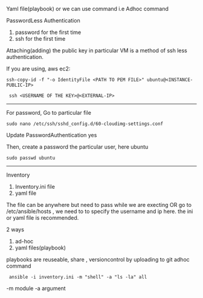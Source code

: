 Yaml file(playbook) or we can use command i.e Adhoc command

PasswordLess Authentication

1. password for the first time
2. ssh for the first time

Attaching(adding) the public key in particular VM is a method of ssh less authentication.

If you are using, aws ec2:
```
ssh-copy-id -f "-o IdentityFile <PATH TO PEM FILE>" ubuntu@<INSTANCE-PUBLIC-IP>
```
```
 ssh <USERNAME OF THE KEY>@<EXTERNAL-IP>
```
----------------------------------------------------
For password,
Go to particular file 
```
sudo nano /etc/ssh/sshd_config.d/60-cloudimg-settings.conf
```
Update PasswordAuthentication yes

Then, create a password the particular user, here ubuntu
```
sudo passwd ubuntu
```
-----------------------------------------------------------------
Inventory
1. Inventory.ini file
2. yaml file

The file can be anywhere but need to pass while we are execting  OR go to /etc/ansible/hosts , we need to to specify the username and ip here.
the ini or yaml file is recommended.

2 ways 
1. ad-hoc
2. yaml files(playbook)

playbooks are reuseable, share , versioncontrol by uploading to git
adhoc command
```
 ansible -i inventory.ini -m "shell" -a "ls -la" all
```
-m module
-a argument
